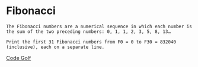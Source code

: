 # Fibonacci

```
The Fibonacci numbers are a numerical sequence in which each number is the sum of the two preceding numbers: 0, 1, 1, 2, 3, 5, 8, 13…

Print the first 31 Fibonacci numbers from F0 = 0 to F30 = 832040 (inclusive), each on a separate line.
```

[Code Golf](https://code.golf/fibonacci)

